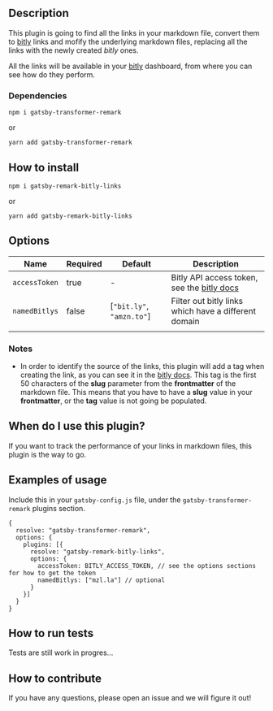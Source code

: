 ## Description

This plugin is going to find all the links in your markdown file, convert them to [bitly](https://bitly.com/) links and mofify the underlying markdown files, replacing all the links with the newly created _bitly_ ones.

All the links will be available in your [bitly](https://bitly.com/) dashboard, from where you can see how do they perform.

### Dependencies

`npm i gatsby-transformer-remark`

or

`yarn add gatsby-transformer-remark`

## How to install

`npm i gatsby-remark-bitly-links`

or

`yarn add gatsby-remark-bitly-links`

## Options

| Name          | Required | Default                   | Description                                                                                                      |
| ------------- | -------- | ------------------------- | ---------------------------------------------------------------------------------------------------------------- |
| `accessToken` | true     | -                         | Bitly API access token, see the [bitly docs](https://dev.bitly.com/v4_documentation.html#section/Authentication) |
| `namedBitlys` | false    | [`"bit.ly"`, `"amzn.to"`] | Filter out bitly links which have a different domain                                                             |
|               |

### Notes

- In order to identify the source of the links, this plugin will add a tag when creating the link, as you can see it in the [bitly docs](https://dev.bitly.com/v4/#operation/createFullBitlink). This tag is the first 50 characters of the **slug** parameter from the **frontmatter** of the markdown file. This means that you have to have a **slug** value in your **frontmatter**, or the **tag** value is not going be populated.

## When do I use this plugin?

If you want to track the performance of your links in markdown files, this plugin is the way to go.

## Examples of usage

Include this in your `gatsby-config.js` file, under the `gatsby-transformer-remark` plugins section.

    {
      resolve: "gatsby-transformer-remark",
      options: {
        plugins: [{
          resolve: "gatsby-remark-bitly-links",
          options: {
            accessToken: BITLY_ACCESS_TOKEN, // see the options sections for how to get the token
            namedBitlys: ["mzl.la"] // optional
          }
        }]
      }
    }

## How to run tests

Tests are still work in progres...

## How to contribute

If you have any questions, please open an issue and we will figure it out!
